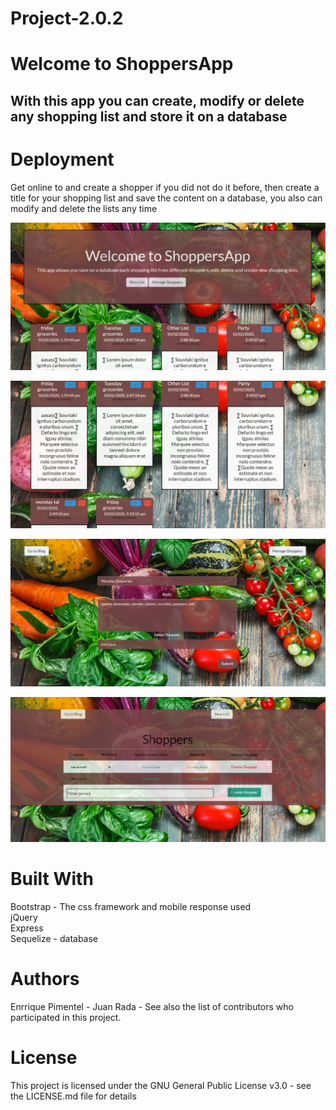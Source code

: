 # Project-2.0.2
<h1>Welcome to ShoppersApp</h1>

<h2>With this app you can create, modify or delete any shopping list and store it on a database</h2>

<h1>Deployment</h1>
<p>Get online to  and create a shopper if you did not do it before, then create a title for your shopping list and save the content on a database, you also can modify and delete the lists any time <p>
  
  ![](images/image1.png)
  
  ![](images/image2.png)

  ![](images/image3.png)

  ![](images/image4.png)
  

<h1>Built With</h1>
<p>Bootstrap - The css framework and mobile response used<br>
jQuery<br>
Express<br>
Sequelize - database <p>



<h1>Authors</h1>
<p>Enrrique Pimentel -
Juan Rada -
See also the list of contributors who participated in this project.<p>

<h1>License</h1>
<p>This project is licensed under the GNU General Public License v3.0 - see the LICENSE.md file for details<p>

